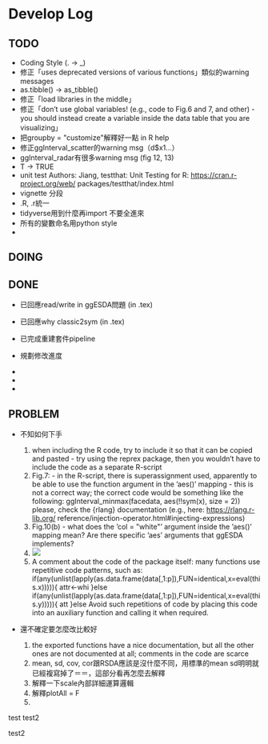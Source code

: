 # Develop Log

## TODO

- Coding Style (. -> _)
- 修正「uses deprecated versions of various functions」類似的warning messages
- as.tibble() -> as_tibble()
- 修正「load libraries in the middle」
- 修正「don’t use global variables! (e.g., code to Fig.6 and 7, and other) - you should instead create a variable inside the data table that you are visualizing」
- 把groupby = "customize"解釋好一點 in R help
- 修正ggInterval_scatter的warning msg（d$x1...）
- ggInterval_radar有很多warning msg (fig 12, 13)
- T -> TRUE
- unit test Authors: Jiang, testthat: Unit Testing for R: https://cran.r-project.org/web/ packages/testthat/index.html
- vignette 分段
- .R, .r統一
- tidyverse用到什麼再import 不要全進來
- 所有的變數命名用python style
- 




## DOING

## DONE

- 已回應read/write in ggESDA問題 (in .tex)

- 已回應why classic2sym (in .tex)

- 已完成重建套件pipeline
- 規劃修改進度
- 
- 
- 

## PROBLEM

- 不知如何下手
  1. when including the R code, try to include it so that it can be copied and pasted - try using the reprex package, then you wouldn’t have to include the code as a separate R-script
  2. Fig.7: - in the R-script, there is superassignment used, apparently to be able to use the function argument in the ’aes()’ mapping - this is not a correct way; the correct code would be something like the following:
ggInterval_minmax(facedata, aes(!!sym(x), size = 2))
please, check the {rlang} documentation (e.g., here: https://rlang.r-lib.org/
reference/injection-operator.html#injecting-expressions)
    3. Fig.10(b) - what does the ’col = "white"’ argument inside the ’aes()’ mapping mean? Are there specific ’aes’ arguments that ggESDA implements?
    4. ![](https://i.imgur.com/3OnSHLh.png)
    5. A comment about the code of the package itself: many functions use repetitive code patterns, such as:
     if(any(unlist(lapply(as.data.frame(data[,1:p]),FUN=identical,x=eval(this.x))))){ attr<-whi
     }else if(any(unlist(lapply(as.data.frame(data[,1:p]),FUN=identical,x=eval(this.y))))){ att
     }else
Avoid such repetitions of code by placing this code into an auxiliary function and calling it when required.


- 還不確定要怎麼改比較好
    1. the exported functions have a nice documentation, but all the other ones are not documented at all; comments in the code are scarce
    2. mean, sd, cov, cor跟RSDA應該是沒什麼不同，用標準的mean sd明明就已經複寫掉了＝＝，這部分看再怎麼去解釋
    3. 解釋一下scale內部詳細運算邏輯
    4. 解釋plotAll = F
    5. 



test
test2

test2

